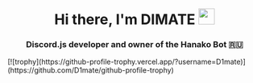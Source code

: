 <h1 align="center">Hi there, I'm DIMATE</a> 
<img src="https://github.com/blackcater/blackcater/raw/main/images/Hi.gif" height="32"/></h1>
<h3 align="center">Discord.js developer and owner of the Hanako Bot 🇷🇺</h3>
[![trophy](https://github-profile-trophy.vercel.app/?username=D1mate)](https://github.com/D1mate/github-profile-trophy)

